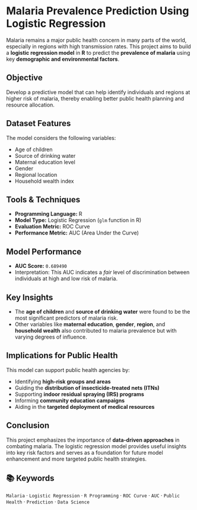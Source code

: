 
#  Malaria Prevalence Prediction Using Logistic Regression

Malaria remains a major public health concern in many parts of the world, especially in regions with high transmission rates. This project aims to build a **logistic regression model** in **R** to predict the **prevalence of malaria** using key **demographic and environmental factors**.

##  Objective

Develop a predictive model that can help identify individuals and regions at higher risk of malaria, thereby enabling better public health planning and resource allocation.

## Dataset Features

The model considers the following variables:

-  Age of children  
-  Source of drinking water  
-  Maternal education level  
-  Gender  
-  Regional location  
-  Household wealth index  

##  Tools & Techniques

- **Programming Language:** R  
- **Model Type:** Logistic Regression (`glm` function in R)  
- **Evaluation Metric:** ROC Curve  
- **Performance Metric:** AUC (Area Under the Curve)

##  Model Performance

- **AUC Score:** `0.689490`  
- Interpretation: This AUC indicates a *fair* level of discrimination between individuals at high and low risk of malaria.

##  Key Insights

- The **age of children** and **source of drinking water** were found to be the most significant predictors of malaria risk.
- Other variables like **maternal education**, **gender**, **region**, and **household wealth** also contributed to malaria prevalence but with varying degrees of influence.

##  Implications for Public Health

This model can support public health agencies by:

- Identifying **high-risk groups and areas**
- Guiding the **distribution of insecticide-treated nets (ITNs)**
- Supporting **indoor residual spraying (IRS) programs**
- Informing **community education campaigns**
- Aiding in the **targeted deployment of medical resources**

##  Conclusion

This project emphasizes the importance of **data-driven approaches** in combating malaria. The logistic regression model provides useful insights into key risk factors and serves as a foundation for future model enhancement and more targeted public health strategies.

## 📚 Keywords

`Malaria` · `Logistic Regression` · `R Programming` · `ROC Curve` · `AUC` · `Public Health` · `Prediction` · `Data Science`
